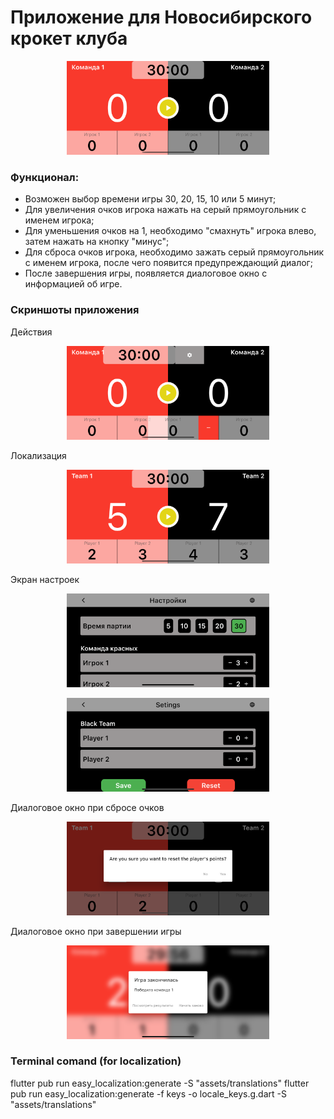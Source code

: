# Приложение для Новосибирского крокет клуба

<p align="center">
<img src="./docs/assets/main_screen.png" height="150" />
</p>

### Функционал:
- Возможен выбор времени игры 30, 20, 15, 10 или 5 минут;
- Для увеличения очков игрока нажать на серый прямоугольник с именем игрока;
- Для уменьшения очков на 1, необходимо "смахнуть" игрока влево, затем нажать на кнопку "минус";
- Для сброса очков игрока, необходимо зажать серый прямоугольник с именем игрока, после чего появится предупреждающий диалог;
- После завершения игры, появляется диалоговое окно с информацией об игре.

### Скриншоты приложения

Действия
<p align="center">
<img src="./docs/assets/main_screen_actions.png" height="150" />
</p>
Локализация
<p align="center">
<img src="./docs/assets/main_screen_local.png" height="150" />
</p>
Экран настроек
<p align="center">
<img src="./docs/assets/settings_screen_start.png" height="150" />
</p>
<p align="center">
<img src="./docs/assets/settings_screen_end.png" height="150" />
</p>
Диалоговое окно при сбросе очков
<p align="center">
<img src="./docs/assets/reset_score_warning.png" height="150" />
</p>
Диалоговое окно при завершении игры
<p align="center">
<img src="./docs/assets/end_game.png" height="150" />
</p>





### Terminal comand (for localization)
flutter pub run easy_localization:generate -S "assets/translations"
flutter pub run easy_localization:generate -f keys -o locale_keys.g.dart -S "assets/translations"
